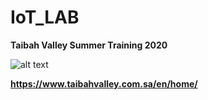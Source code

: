 # IoT_LAB
**Taibah Valley Summer Training 2020**

![alt text](https://www.taibahvalley.com.sa/wp-content/uploads/2019/06/cropped-TaibahV_logo2-2.png)

**https://www.taibahvalley.com.sa/en/home/** 
